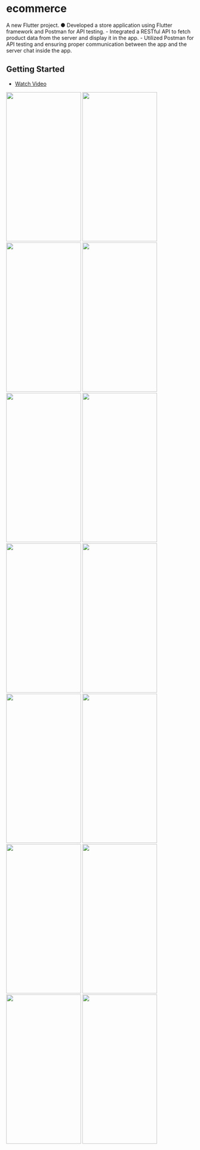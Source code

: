 # ecommerce

A new Flutter project.
●	Developed a store application using Flutter framework and Postman for API testing. - Integrated a RESTful API to fetch product data from the server and display it in the app. - Utilized Postman for API testing and ensuring proper communication between the app and the server chat inside the app.
## Getting Started



- [Watch Video](https://vimeo.com/910850014?share=copy)

<div>
<img src="https://github.com/Ashraf50/Ecommerce/assets/121103042/4aa8461b-f35b-43b9-873e-cfcdd432078a"  width="200" height="400">
<img src="https://github.com/Ashraf50/Ecommerce/assets/121103042/f11bd837-60cd-48dc-a591-4fcd2e9baf62"  width="200" height="400">
<img src="https://github.com/Ashraf50/Ecommerce/assets/121103042/c1e3902c-3c00-400e-90d5-87a3a040d898"  width="200" height="400">
<img src="https://github.com/Ashraf50/Ecommerce/assets/121103042/199b0cf5-696e-48fd-a1b2-01e7f5bec298"  width="200" height="400">
<img src="https://github.com/Ashraf50/Ecommerce/assets/121103042/32be777a-75d8-46cd-8325-e8f30036985e"  width="200" height="400">
<img src="https://github.com/Ashraf50/Ecommerce/assets/121103042/2a00f438-6d25-4241-8126-b101b6fcfbc4"  width="200" height="400">
<img src="https://github.com/Ashraf50/Ecommerce/assets/121103042/48f8ea04-f574-44e7-b207-de7bb444a1db"  width="200" height="400">
<img src="https://github.com/Ashraf50/Ecommerce/assets/121103042/24692da9-2877-4cd6-9325-9c1f281b45b2"  width="200" height="400">
<img src="https://github.com/Ashraf50/Ecommerce/assets/121103042/d6e6ce32-6b30-4fe8-bf9c-d631d74b0b60"  width="200" height="400">
<img src="https://github.com/Ashraf50/Ecommerce/assets/121103042/ea399aad-6f61-47c6-9e46-4615117320e9"  width="200" height="400">
<img src="https://github.com/Ashraf50/Ecommerce/assets/121103042/27ff805d-141a-44a3-a99f-b7d42aabaad3"  width="200" height="400">
<img src="https://github.com/Ashraf50/Ecommerce/assets/121103042/e3d3d23c-6808-4c8c-a31f-7c51fead44b5"  width="200" height="400">
<img src="https://github.com/Ashraf50/Ecommerce/assets/121103042/7e09f7b8-f67d-4773-a330-fda39b9bf9da"  width="200" height="400">
<img src="https://github.com/Ashraf50/Ecommerce/assets/121103042/683623aa-a563-491b-985b-fd9ce163c490"  width="200" height="400">
</div>
